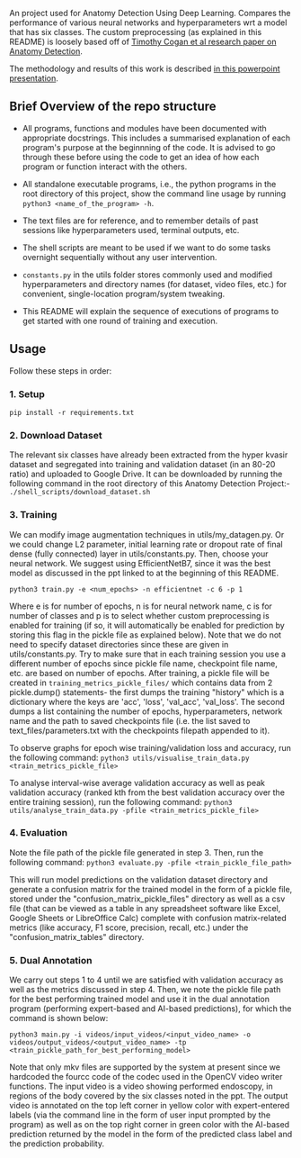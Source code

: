  An project used for Anatomy Detection Using Deep Learning. Compares the performance of various neural networks and hyperparameters wrt a model that has six classes. The custom preprocessing (as explained in this README) is loosely based off of [Timothy Cogan et al research paper on Anatomy Detection](https://onedrive.live.com/?cid=ABCCEE359FD402B5&id=ABCCEE359FD402B5%21236663&parId=ABCCEE359FD402B5%21234981&o=OneUp).   

The methodology and results of this work is described [in this powerpoint presentation](https://1drv.ms/p/s!ArUC1J817syrgb-zcAjlJHwQzDvCaPw?e=wiPFBb).  


## Brief Overview of the repo structure

* All programs, functions and modules have been documented with appropriate docstrings. This includes a summarised explanation of each program's purpose at the beginnning of the code. It is advised to go through these before using the code to get an idea of how each program or function interact with the others.

* All standalone executable programs, i.e., the python programs in the root directory of this project, show the command line usage by running `python3 <name_of_the_program> -h`.  

* The text files are for reference, and to remember details of past sessions like hyperparameters used, terminal outputs, etc.

* The shell scripts are meant to be used if we want to do some tasks overnight sequentially without any user intervention.

* `constants.py` in the utils folder stores commonly used and modified hyperparameters and directory names (for dataset, video files, etc.) for convenient, single-location program/system tweaking.

* This README will explain the sequence of executions of programs to get started with one round of training and execution.   


## Usage

Follow these steps in order:

### 1. Setup
`pip install -r requirements.txt`  

### 2. Download Dataset
The relevant six classes have already been extracted from the hyper kvasir dataset and segregated into training and validation dataset (in an 80-20 ratio) and uploaded to Google Drive. It can be downloaded by running the following command in the root directory of this Anatomy Detection Project:-
`./shell_scripts/download_dataset.sh`

### 3. Training
We can modify image augmentation techniques in utils/my_datagen.py. Or we could change L2 parameter, initial learning rate or dropout rate of final dense (fully connected) layer in utils/constants.py. Then, choose your neural network. We suggest using EfficientNetB7, since it was the best model as discussed in the ppt linked to at the beginning of this README.  

`python3 train.py -e <num_epochs> -n efficientnet -c 6 -p 1`  

Where e is for number of epochs, n is for neural network name, c is for number of classes and p is to select whether custom preprocessing is enabled for training (if so, it will automatically be enabled for prediction by storing this flag in the pickle file as explained below). Note that we do not need to specify dataset directories since these are given in utils/constants.py. Try to make sure that in each training session you use a different number of epochs since pickle file name, checkpoint file name, etc. are based on number of epochs.
After training, a pickle file will be created in `training_metrics_pickle_files/` which contains data from 2 pickle.dump() statements- the first dumps the training "history" which is a dictionary where the keys are 'acc', 'loss', 'val_acc', 'val_loss'. The second dumps a list containing the number of epochs, hyperparameters, network name and the path to saved checkpoints file (i.e. the list saved to text_files/parameters.txt with the checkpoints filepath appended to it).   

To observe graphs for epoch wise training/validation loss and accuracy, run the following command:
`python3 utils/visualise_train_data.py <train_metrics_pickle_file>`  

To analyse interval-wise average validation accuracy as well as peak validation accuracy (ranked kth from the best validation accuracy over the entire training session), run the following command:
`python3 utils/analyse_train_data.py -pfile <train_metrics_pickle_file>`



### 4. Evaluation
Note the file path of the pickle file generated in step 3. Then, run the following command:
`python3 evaluate.py -pfile <train_pickle_file_path>`

This will run model predictions on the validation dataset directory and generate a confusion matrix for the trained model in the form of a pickle file, stored under the "confusion_matrix_pickle_files" directory as well as a csv file (that can be viewed as a table in any spreadsheet software like Excel, Google Sheets or LibreOffice Calc) complete with confusion matrix-related metrics (like accuracy, F1 score, precision, recall, etc.) under the "confusion_matrix_tables" directory.  


### 5. Dual Annotation
We carry out steps 1 to 4 until we are satisfied with validation accuracy as well as the metrics discussed in step 4. Then, we note the pickle file path for the best performing trained model and use it in the dual annotation program (performing expert-based and AI-based predictions), for which the command is shown below:

`python3 main.py -i videos/input_videos/<input_video_name> -o videos/output_videos/<output_video_name> -tp <train_pickle_path_for_best_performing_model>` 

Note that only mkv files are supported by the system at present since we hardcoded the fourcc code of the codec used in the OpenCV video writer functions.
The input video is a video showing performed endoscopy, in regions of the body covered by the six classes noted in the ppt. The output video is annotated on the top left corner in yellow color with expert-entered labels (via the command line in the form of user input prompted by the program) as well as on the top right corner in green color with the AI-based prediction returned by the model in the form of the predicted class label and the prediction probability. 
